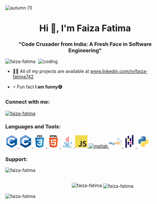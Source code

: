 ![autumn (1)](https://github.com/faiza-fatima/faiza-fatima/assets/159861980/0f8c8586-9785-4b9a-a2ea-e251523c9230)



<h1 align="center">Hi 👋, I'm Faiza Fatima</h1>
<h3 align="center">"Code Crusader from India: A Fresh Face in Software Engineering"</h3>

<img align="right" alt="coding" width="400" src="https://github.com/faiza-fatima/faiza-fatima/assets/159861980/95edad64-8a6d-4cba-9d2f-d5b82f98a309">

<p align="left"> <img src="https://komarev.com/ghpvc/?username=faiza-fatima&label=Profile%20views&color=0e75b6&style=flat" alt="faiza-fatima" /> </p>

- 👨‍💻 All of my projects are available at www.linkedin.com/in/faiza-fatima742

- ⚡ Fun fact **I am funny😅**
<h3 align="left">Connect with me:</h3>
<p align="left">
<a href="https://linkedin.com/in/faiza fatima" target="blank"><img align="center" src="https://raw.githubusercontent.com/rahuldkjain/github-profile-readme-generator/master/src/images/icons/Social/linked-in-alt.svg" alt="faiza-fatima" height="30" width="40" /></a>
</p>
<h3 align="left">Languages and Tools:</h3>

<p align="left"> <a href="https://www.cprogramming.com/" target="_blank" rel="noreferrer"> <img src="https://raw.githubusercontent.com/devicons/devicon/master/icons/c/c-original.svg" alt="c" width="40" height="40"/> </a> <a href="https://www.w3schools.com/cpp/" target="_blank" rel="noreferrer"> <img src="https://raw.githubusercontent.com/devicons/devicon/master/icons/cplusplus/cplusplus-original.svg" alt="cplusplus" width="40" height="40"/> </a> <a href="https://www.w3schools.com/css/" target="_blank" rel="noreferrer"> <img src="https://raw.githubusercontent.com/devicons/devicon/master/icons/css3/css3-original-wordmark.svg" alt="css3" width="40" height="40"/> </a> <a href="https://www.w3.org/html/" target="_blank" rel="noreferrer"> <img src="https://raw.githubusercontent.com/devicons/devicon/master/icons/html5/html5-original-wordmark.svg" alt="html5" width="40" height="40"/> </a> <a href="https://www.java.com" target="_blank" rel="noreferrer"> <img src="https://raw.githubusercontent.com/devicons/devicon/master/icons/java/java-original.svg" alt="java" width="40" height="40"/> </a> <a href="https://developer.mozilla.org/en-US/docs/Web/JavaScript" target="_blank" rel="noreferrer"> <img src="https://raw.githubusercontent.com/devicons/devicon/master/icons/javascript/javascript-original.svg" alt="javascript" width="40" height="40"/> </a> <a href="https://www.mathworks.com/" target="_blank" rel="noreferrer"> <img src="https://upload.wikimedia.org/wikipedia/commons/2/21/Matlab_Logo.png" alt="matlab" width="40" height="40"/> </a> <a href="https://www.mysql.com/" target="_blank" rel="noreferrer"> <img src="https://raw.githubusercontent.com/devicons/devicon/master/icons/mysql/mysql-original-wordmark.svg" alt="mysql" width="40" height="40"/> </a> <a href="https://pandas.pydata.org/" target="_blank" rel="noreferrer"> <img src="https://raw.githubusercontent.com/devicons/devicon/2ae2a900d2f041da66e950e4d48052658d850630/icons/pandas/pandas-original.svg" alt="pandas" width="40" height="40"/> </a> <a href="https://www.python.org" target="_blank" rel="noreferrer"> <img src="https://raw.githubusercontent.com/devicons/devicon/master/icons/python/python-original.svg" alt="python" width="40" height="40"/> </a> </p>
<h3 align="left">Support:</h3>
<p><a href="https://www.buymeacoffee.com/simplified"> <img align="left" src="https://cdn.buymeacoffee.com/buttons/v2/default-yellow.png" height="50" width="210" alt="faiza-fatima" /></a></p><br><br>
<p><img align="left" src="https://github-readme-stats.vercel.app/api/top-langs?username=faiza-fatima&show_icons=true&locale=en&layout=compact" alt="faiza-fatima" /></p>


<p>&nbsp;<img align="center" src="https://github-readme-stats.vercel.app/api?username=faiza-fatima&show_icons=true&locale=en" alt="faiza-fatima" /></p>
<p><img align="center" src="https://github-readme-streak-stats.herokuapp.com/?user=faiza-fatima" alt="faiza-fatima" /></p>

